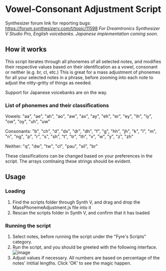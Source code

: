 # Vowel-Consonant Adjustment Script
Synthesizer forum link for reporting bugs: https://forum.synthesizerv.com/t/topic/11598
*For Dreamtronics Synthesizer V Studio Pro, English voicebanks. Japanese implementation coming soon.*
## How it works
This script iterates through all phonemes of all selected notes, and modifies their respective values based on their identification as a vowel, consonant or neither (e.g. br, cl, etc.) This is great for a mass adjustment of phonemes for all your selected notes in a phrase, before zooming into each note to adjust the nitty-gritty of things as needed.

Support for Japanese voicebanks are on the way.
### List of phonemes and their classifications
Vowels: "aa", "ae", "ah", "ao", "aw", "ax", "ay", "eh", "er", "ey", "ih", "iy", "ow", "oy", "uh", "uw"

Consonants: "b", "ch", "d", "dx", "dr", "dh", "f", "g", "hh", "jh", "k", "l", "m", "n", "ng", "p", "r", "s", "sh", "t", "tr", "th", "v", "w", "y", "z", "zh"

Neither: "q", "dw", "tw", "cl", "pau", "sil", "br"

These classifications can be changed based on your preferences in the script. The arrays continaing these strings should be evident.
## Usage
### Loading
1. Find the scripts folder through Synth V, and drag and drop the MassPhonemeAdjustment.js file into it
2. Rescan the scripts folder in Synth V, and confirm that it has loaded
### Running the script
1. Select notes, before running the script under the "Fyre's Scripts" category.
2. Run the script, and you should be greeted with the following interface.
![image](https://github.com/gwee007/Mass-Duration-and-Strength-Script/assets/129729928/b2a17224-8a75-4037-8201-877bc941924e)
3. Adjust values if necessary. All numbers are based on percentage of the notes' intitial lengths. Click 'OK' to see the magic happen.
